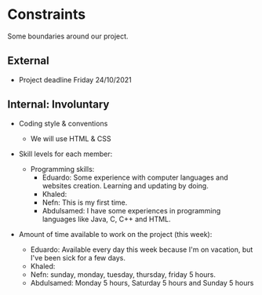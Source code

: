 # Constraints

Some boundaries around our project.

## External

- Project deadline Friday 24/10/2021

## Internal: Involuntary

- Coding style & conventions

  - We will use HTML & CSS

- Skill levels for each member:

  - Programming skills:
    - Eduardo: Some experience with computer languages and websites creation.
      Learning and updating by doing.
    - Khaled:
    - Nefn: This is my first time.
    - Abdulsamed: I have some experiences in programming languages like Java, C, C++ and HTML.

- Amount of time available to work on the project (this week):
  - Eduardo: Available every day this week because I'm on vacation, but I've
    been sick for a few days.
  - Khaled:
  - Nefn: sunday, monday, tuesday, thursday, friday 5 hours.
  - Abdulsamed: Monday 5 hours, Saturday 5 hours and Sunday 5 hours

<!--
  constraints that your team decided on to help scope the project. they may include:
  - coding style & conventions
  - agree on a code review checklist for the project repository
  - the number of hours you want to spend working
  - only using the colors black and white
-->

